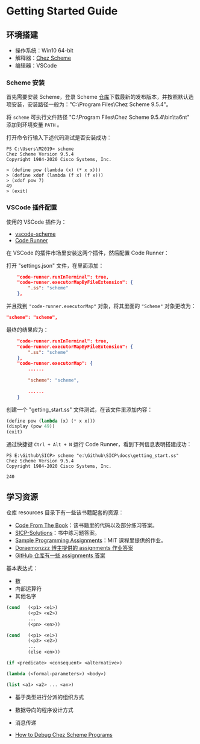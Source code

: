 # Getting Started Guide

## 环境搭建

- 操作系统：Win10 64-bit
- 解释器：[Chez Scheme](https://cisco.github.io/ChezScheme/)
- 编辑器：VSCode

### Scheme 安装

首先需要安装 Scheme，登录 Scheme [仓库](https://github.com/cisco/ChezScheme/releases/tag/v9.5.4)下载最新的发布版本，并按照默认选项安装，安装路径一般为："C:\Program Files\Chez Scheme 9.5.4"。

将 `scheme` 可执行文件路径 "C:\Program Files\Chez Scheme 9.5.4\bin\ta6nt" 添加到环境变量 `PATH` 。

打开命令行输入下述代码测试是否安装成功：

```shell
PS C:\Users\M2019> scheme
Chez Scheme Version 9.5.4
Copyright 1984-2020 Cisco Systems, Inc.

> (define pow (lambda (x) (* x x)))
> (define xdof (lambda (f x) (f x)))
> (xdof pow 7)
49
> (exit)
```

### VSCode 插件配置

使用的 VSCode 插件为：

- [vscode-scheme](https://github.com/sjhuangx/vscode-scheme)
- [Code Runner](https://github.com/formulahendry/vscode-code-runner)

在 VSCode 的插件市场里安装这两个插件，然后配置 Code Runner：

打开 "settings.json" 文件，在里面添加：

```json
    "code-runner.runInTerminal": true,
    "code-runner.executorMapByFileExtension": {
        ".ss": "scheme"
    },
```

并且找到 `"code-runner.executorMap"` 对象，将其里面的 `"Scheme"` 对象更改为：

```json
"scheme": "scheme",
```

最终的结果应为：

```json
    "code-runner.runInTerminal": true,
    "code-runner.executorMapByFileExtension": {
        ".ss": "scheme"
    },
    "code-runner.executorMap": {
        ......
        
        "scheme": "scheme",
        
        ......
    }
```

创建一个 "getting_start.ss" 文件测试，在该文件里添加内容：

```lisp
(define pow (lambda (x) (* x x)))
(display (pow 49))
(exit)
```

通过快捷键 `Ctrl + Alt + N` 运行 Code Runner，看到下列信息表明搭建成功：

```shell
PS E:\Github\SICP> scheme "e:\Github\SICP\docs\getting_start.ss"
Chez Scheme Version 9.5.4
Copyright 1984-2020 Cisco Systems, Inc.

240
```

## 学习资源

仓库 resources 目录下有一些该书籍配套的资源：

- [Code From The Book](https://mitpress.mit.edu/sites/default/files/sicp/code/index.html)：该书籍里的代码以及部分练习答案。
- [SICP-Solutions](http://community.schemewiki.org/?SICP-Solutions)：书中练习题答案。
- [Sample Programming Assignments](https://mitpress.mit.edu/sites/default/files/sicp/psets/index.html)：MIT 课程里提供的作业。
- [Doraemonzzz 博主提供的 assignments 作业答案](https://doraemonzzz.com/tags/%E8%AE%A1%E7%AE%97%E6%9C%BA%E7%A8%8B%E5%BA%8F%E7%9A%84%E6%9E%84%E9%80%A0%E5%92%8C%E8%A7%A3%E9%87%8A/)
- [GitHub 仓库有一些 assignments 答案](https://github.com/AyberkSorgun?tab=repositories)

基本表达式：

- 数
- 内部运算符
- 其他名字

```lisp
(cond   (<p1> <e1>)
        (<p2> <e2>)
        ...
        (<pn> <en>))

(cond   (<p1> <e1>)
        (<p2> <e2>)
        ...
        (else <en>))

(if <predicate> <consequent> <alternative>)

(lambda (<formal-parameters>) <body>)

(list <a1> <a2> ... <an>)

```

- 基于类型进行分派的组织方式
- 数据导向的程序设计方式
- 消息传递


- [How to Debug Chez Scheme Programs](https://scheme.com/debug/debug.html)